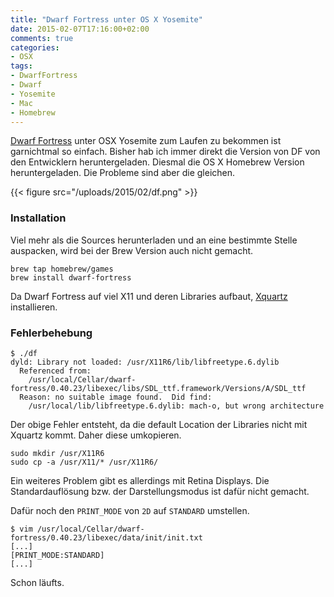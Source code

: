 ```yaml
---
title: "Dwarf Fortress unter OS X Yosemite"
date: 2015-02-07T17:16:00+02:00
comments: true
categories:
- OSX
tags:
- DwarfFortress
- Dwarf
- Yosemite
- Mac
- Homebrew
---
```


[Dwarf Fortress](http://www.bay12games.com/dwarves/) unter OSX Yosemite zum
Laufen zu bekommen ist garnichtmal so einfach. Bisher hab ich immer direkt
die Version von DF von den Entwicklern heruntergeladen. Diesmal die OS X
Homebrew Version heruntergeladen. Die Probleme sind aber die gleichen.

{{< figure src="/uploads/2015/02/df.png" >}}

### Installation

Viel mehr als die Sources herunterladen und an eine bestimmte Stelle
auspacken, wird bei der Brew Version auch nicht gemacht.

```
brew tap homebrew/games
brew install dwarf-fortress
```

Da Dwarf Fortress auf viel X11 und deren Libraries aufbaut,
[Xquartz](http://xquartz.macosforge.org/landing/) installieren.

### Fehlerbehebung

```
$ ./df
dyld: Library not loaded: /usr/X11R6/lib/libfreetype.6.dylib
  Referenced from:
    /usr/local/Cellar/dwarf-fortress/0.40.23/libexec/libs/SDL_ttf.framework/Versions/A/SDL_ttf
  Reason: no suitable image found.  Did find:
    /usr/local/lib/libfreetype.6.dylib: mach-o, but wrong architecture
```

Der obige Fehler entsteht, da die default Location der Libraries nicht mit
Xquartz kommt. Daher diese umkopieren.

```
sudo mkdir /usr/X11R6
sudo cp -a /usr/X11/* /usr/X11R6/
```

Ein weiteres Problem gibt es allerdings mit Retina Displays. Die
Standardauflösung bzw. der Darstellungsmodus ist dafür nicht gemacht.

Dafür noch den `PRINT_MODE` von `2D` auf `STANDARD` umstellen.

```
$ vim /usr/local/Cellar/dwarf-fortress/0.40.23/libexec/data/init/init.txt
[...]
[PRINT_MODE:STANDARD]
[...]
```

Schon läufts.
